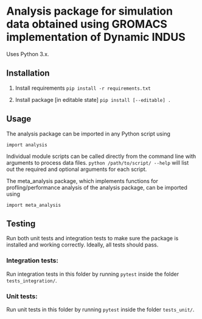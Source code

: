 # Analysis package for simulation data obtained using GROMACS implementation of Dynamic INDUS

Uses Python 3.x.

## Installation

1. Install requirements
`pip install -r requirements.txt`

2. Install package [in editable state]
`pip install [--editable] .`

## Usage

The analysis package can be imported in any Python script using

`import analysis`

Individual module scripts can be called directly from the command line with
arguments to process data files.
`python /path/to/script/ --help`
will list out the required and optional arguments for each script.

The meta_analysis package, which implements functions for profling/performance
analysis of the analysis package, can be imported using

`import meta_analysis`

## Testing

Run both unit tests and integration tests to make sure the package is installed
and working correctly. Ideally, all tests should pass.

### Integration tests:

Run integration tests in this folder by running
`pytest`
inside the folder `tests_integration/`.

### Unit tests:

Run unit tests in this folder by running
`pytest`
inside the folder `tests_unit/`.
